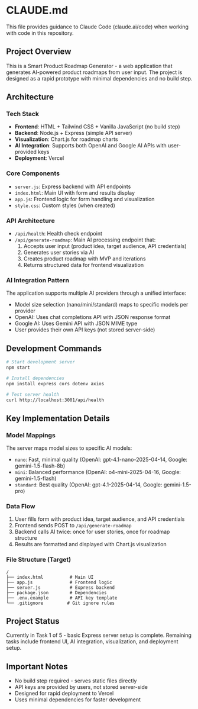 # CLAUDE.md

This file provides guidance to Claude Code (claude.ai/code) when working with code in this repository.

## Project Overview

This is a Smart Product Roadmap Generator - a web application that generates AI-powered product roadmaps from user input. The project is designed as a rapid prototype with minimal dependencies and no build step.

## Architecture

### Tech Stack
- **Frontend**: HTML + Tailwind CSS + Vanilla JavaScript (no build step)
- **Backend**: Node.js + Express (simple API server)
- **Visualization**: Chart.js for roadmap charts
- **AI Integration**: Supports both OpenAI and Google AI APIs with user-provided keys
- **Deployment**: Vercel

### Core Components
- `server.js`: Express backend with API endpoints
- `index.html`: Main UI with form and results display
- `app.js`: Frontend logic for form handling and visualization
- `style.css`: Custom styles (when created)

### API Architecture
- `/api/health`: Health check endpoint
- `/api/generate-roadmap`: Main AI processing endpoint that:
  1. Accepts user input (product idea, target audience, API credentials)
  2. Generates user stories via AI
  3. Creates product roadmap with MVP and iterations
  4. Returns structured data for frontend visualization

### AI Integration Pattern
The application supports multiple AI providers through a unified interface:
- Model size selection (nano/mini/standard) maps to specific models per provider
- OpenAI: Uses chat completions API with JSON response format
- Google AI: Uses Gemini API with JSON MIME type
- User provides their own API keys (not stored server-side)

## Development Commands

```bash
# Start development server
npm start

# Install dependencies
npm install express cors dotenv axios

# Test server health
curl http://localhost:3001/api/health
```

## Key Implementation Details

### Model Mappings
The server maps model sizes to specific AI models:
- `nano`: Fast, minimal quality (OpenAI: gpt-4.1-nano-2025-04-14, Google: gemini-1.5-flash-8b)
- `mini`: Balanced performance (OpenAI: o4-mini-2025-04-16, Google: gemini-1.5-flash)
- `standard`: Best quality (OpenAI: gpt-4.1-2025-04-14, Google: gemini-1.5-pro)

### Data Flow
1. User fills form with product idea, target audience, and API credentials
2. Frontend sends POST to `/api/generate-roadmap`
3. Backend calls AI twice: once for user stories, once for roadmap structure
4. Results are formatted and displayed with Chart.js visualization

### File Structure (Target)
```
/
├── index.html          # Main UI
├── app.js              # Frontend logic
├── server.js           # Express backend
├── package.json        # Dependencies
├── .env.example        # API key template
└── .gitignore         # Git ignore rules
```

## Project Status
Currently in Task 1 of 5 - basic Express server setup is complete. Remaining tasks include frontend UI, AI integration, visualization, and deployment setup.

## Important Notes
- No build step required - serves static files directly
- API keys are provided by users, not stored server-side
- Designed for rapid deployment to Vercel
- Uses minimal dependencies for faster development